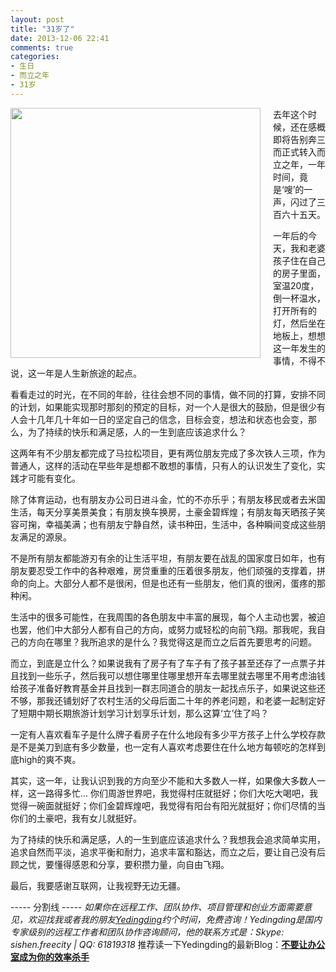 ```yaml
---
layout: post
title: "31岁了"
date: 2013-12-06 22:41
comments: true
categories: 
- 生日
- 而立之年
- 31岁
---
```


<div style="float:left;margin-right:20px;"><img src="https://www.evernote.com/shard/s8/sh/8e25c70b-c63a-421a-9339-1dc70039ad02/d05dcce3d2ddeb20e0bd980e17df516e/deep/0/Screen-Shot-2013-12-06-at-10.50.01-pm.png" width='400px'/></div>

去年这个时候，还在感概即将告别奔三而正式转入而立之年，一年时间，竟是‘嗖’的一声，闪过了三百六十五天。

一年后的今天，我和老婆孩子住在自己的房子里面，室温20度，倒一杯温水，打开所有的灯，然后坐在地板上，想想这一年发生的事情，不得不说，这一年是人生新旅途的起点。

看看走过的时光，在不同的年龄，往往会想不同的事情，做不同的打算，安排不同的计划，如果能实现那时那刻的预定的目标，对一个人是很大的鼓励，但是很少有人会十几年几十年如一日的坚定自己的信念，目标会变，想法和状态也会变，那么，为了持续的快乐和满足感，人的一生到底应该追求什么？

这两年有不少朋友都完成了马拉松项目，更有两位朋友完成了多次铁人三项，作为普通人，这样的活动在早些年是想都不敢想的事情，只有人的认识发生了变化，实践才可能有变化。

除了体育运动，也有朋友办公司日进斗金，忙的不亦乐乎；有朋友移民或者去米国生活，每天分享美景美食；有朋友换车换房，土豪金碧辉煌；有朋友每天晒孩子笑容可掬，幸福美满；也有朋友宁静自然，读书种田，生活中，各种瞬间变成这些朋友满足的源泉。

不是所有朋友都能游刃有余的让生活平坦，有朋友要在战乱的国家度日如年，也有朋友要忍受工作中的各种艰难，房贷重重的压着很多朋友，他们顽强的支撑着，拼命的向上。大部分人都不是很闲，但是也还有一些朋友，他们真的很闲，蛋疼的那种闲。

生活中的很多可能性，在我周围的各色朋友中丰富的展现，每个人主动也罢，被迫也罢，他们中大部分人都有自己的方向，或努力或轻松的向前飞翔。那我呢，我自己的方向在哪里？我所追求的是什么？我觉得这是而立之后首先要思考的问题。

而立，到底是立什么？如果说我有了房子有了车子有了孩子甚至还存了一点票子并且找到一些乐子，然后我可以想住哪里住哪里想开车去哪里就去哪里不用考虑油钱给孩子准备好教育基金并且找到一群志同道合的朋友一起找点乐子，如果说这些还不够，那我还铺划好了农村生活的父母后面二十年的养老问题，和老婆一起制定好了短期中期长期旅游计划学习计划享乐计划，那么这算‘立’住了吗？

一定有人喜欢看车子是什么牌子看房子在什么地段有多少平方孩子上什么学校存款是不是美刀到底有多少数量，也一定有人喜欢考虑要住在什么地方每顿吃的怎样到底high的爽不爽。

其实，这一年，让我认识到我的方向至少不能和大多数人一样，如果像大多数人一样，这一路得多忙... 你们周游世界吧，我觉得村庄就挺好；你们大吃大喝吧，我觉得一碗面就挺好；你们金碧辉煌吧，我觉得有阳台有阳光就挺好；你们尽情的当你们的土豪吧，我有女儿就挺好。

为了持续的快乐和满足感，人的一生到底应该追求什么？我想我会追求简单实用，追求自然而平淡，追求平衡和耐力，追求丰富和豁达，而立之后，要让自己没有后顾之忧，要懂得感恩和分享，要积攒力量，向自由飞翔。

最后，我要感谢互联网，让我视野无边无疆。

----- 分割线 -----
*如果你在远程工作、团队协作、项目管理和创业方面需要意见，欢迎找我或者我的朋友[Yedingding](http://yedingding.com/)约个时间，免费咨询！Yedingding是国内专家级别的远程工作者和团队协作咨询顾问，他的联系方式是：Skype: sishen.freecity | QQ: 61819318*
推荐读一下Yedingding的最新Blog：**[不要让办公室成为你的效率杀手](http://yedingding.com/2013/12/03/improve-productivity-in-office.html)**
